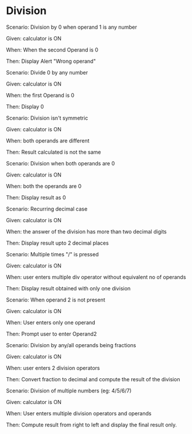 # Division
   
Scenario: Division by 0 when operand 1 is any number

  Given: calculator is ON 

  When: When the second Operand is 0

  Then: Display Alert "Wrong operand"

Scenario: Divide 0 by any number

Given: calculator is ON

When: the first Operand is 0

Then: Display 0

Scenario: Division isn't symmetric

Given: calculator is ON

When: both operands are different

Then: Result calculated is not the same

Scenario: Division when both operands are 0

Given: calculator is ON

When: both the operands are 0

Then: Display result as 0

Scenario: Recurring decimal case

Given: calculator is ON

When: the answer of the division has more than two decimal digits

Then: Display result upto 2 decimal places

Scenario: Multiple times "/" is pressed

Given: calculator is ON

When: user enters multiple div operator without
equivalent no of operands

Then: Display result obtained with only one division

Scenario: When operand 2 is not present

Given: calculator is ON

When: User enters only one operand

Then: Prompt user to enter Operand2

Scenario: Division by any/all operands being fractions

Given: calculator is ON

When: user enters 2 division operators

Then: Convert fraction to decimal and 
compute the result of the division

Scenario: Division of multiple numbers (eg: 4/5/6/7)

Given: calculator is ON

When: User enters multiple division operators and operands

Then: Compute result from right to left
and display the final result only.

